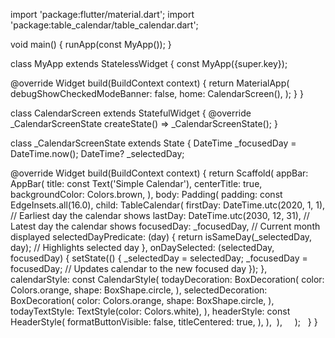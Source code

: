 import 'package:flutter/material.dart';
import 'package:table_calendar/table_calendar.dart';

void main() {
  runApp(const MyApp());
}

class MyApp extends StatelessWidget {
  const MyApp({super.key});

  @override
  Widget build(BuildContext context) {
    return MaterialApp(
      debugShowCheckedModeBanner: false,
      home: CalendarScreen(),
    );
  }
}

class CalendarScreen extends StatefulWidget {
  @override
  _CalendarScreenState createState() => _CalendarScreenState();
}

class _CalendarScreenState extends State<CalendarScreen> {
  DateTime _focusedDay = DateTime.now();
  DateTime? _selectedDay;

  @override
  Widget build(BuildContext context) {
    return Scaffold(
      appBar: AppBar(
        title: const Text('Simple Calendar'),
        centerTitle: true,
        backgroundColor: Colors.brown,
      ),
      body: Padding(
        padding: const EdgeInsets.all(16.0),
        child: TableCalendar(
          firstDay: DateTime.utc(2020, 1, 1), // Earliest day the calendar shows
          lastDay: DateTime.utc(2030, 12, 31), // Latest day the calendar shows
          focusedDay: _focusedDay, // Current month displayed
          selectedDayPredicate: (day) {
            return isSameDay(_selectedDay, day); // Highlights selected day
          },
          onDaySelected: (selectedDay, focusedDay) {
            setState(() {
              _selectedDay = selectedDay;
              _focusedDay = focusedDay; // Updates calendar to the new focused day
            });
          },
          calendarStyle: const CalendarStyle(
            todayDecoration: BoxDecoration(
              color: Colors.orange,
              shape: BoxShape.circle,
            ),
            selectedDecoration: BoxDecoration(
              color: Colors.orange,
              shape: BoxShape.circle,
            ),
            todayTextStyle: TextStyle(color: Colors.white),
          ),
          headerStyle: const HeaderStyle(
            formatButtonVisible: false,
            titleCentered: true,
          ),
        ),
      ),
    );
  }
}
